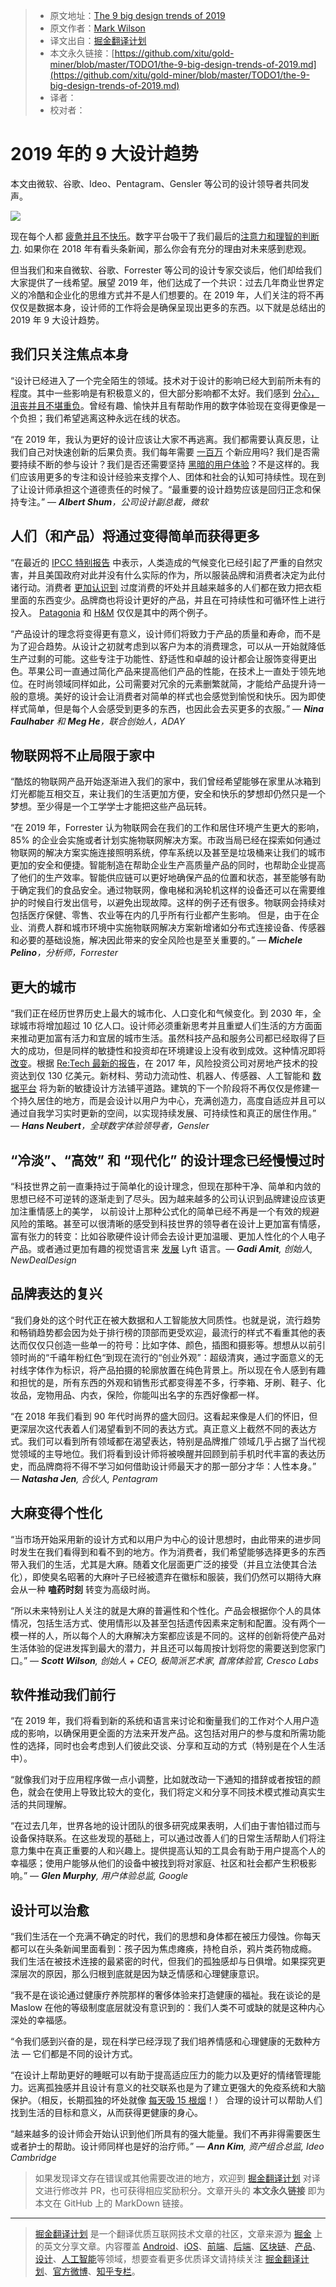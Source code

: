 > * 原文地址：[The 9 big design trends of 2019](https://www.fastcompany.com/90281299/the-9-big-design-trends-of-2019)
> * 原文作者：[Mark Wilson](https://www.fastcompany.com/user/mark-wilson)
> * 译文出自：[掘金翻译计划](https://github.com/xitu/gold-miner)
> * 本文永久链接：[https://github.com/xitu/gold-miner/blob/master/TODO1/the-9-big-design-trends-of-2019.md](https://github.com/xitu/gold-miner/blob/master/TODO1/the-9-big-design-trends-of-2019.md)
> * 译者：
> * 校对者：

# 2019 年的 9 大设计趋势

本文由微软、谷歌、Ideo、Pentagram、Gensler 等公司的设计领导者共同发声。

![](https://images.fastcompany.net/image/upload/w_1153,ar_16:9,c_fill,g_auto,f_auto,q_auto,fl_lossy/wp-cms/uploads/2018/12/p-3-90281299-the-9-big-design-trends-of-2019.jpg)

现在每个人都 [疲惫并且不快乐](https://www.psychologytoday.com/us/blog/good-thinking/201306/why-americans-are-overworked-and-under-pleasured)。数字平台吸干了我们最后的[注意力和理智的判断力](https://www.fastcompany.com/90146795/how-the-anxiety-and-disorder-of-our-time-is-changing-design). 如果你在 2018 年有看头条新闻，那么你会有充分的理由对未来感到悲观。

但当我们和来自微软、谷歌、Forrester 等公司的设计专家交谈后，他们却给我们大家提供了一线希望。展望 2019 年，他们达成了一个共识：过去几年商业世界定义的冷酷和企业化的思维方式并不是人们想要的。在 2019 年，人们关注的将不再仅仅是数据本身，设计师的工作将会是确保呈现出更多的东西。以下就是总结出的 2019 年 9 大设计趋势。

## 我们只关注焦点本身

“设计已经进入了一个完全陌生的领域。技术对于设计的影响已经大到前所未有的程度。其中一些影响是有积极意义的，但大部分影响都不太好。我们感到 [分心，沮丧并且不堪重负](https://theblog.adobe.com/calm-technology-in-the-era-of-experience-design/)。曾经有趣、愉快并且有帮助作用的数字体验现在变得更像是一个负担；我们希望逃离这种永远在线的状态。

“在 2019 年，我认为更好的设计应该让大家不再逃离。我们都需要认真反思，让我们自己对快速创新的后果负责。我们每年需要 [一百万](https://www.nytimes.com/2011/12/12/technology/one-million-apps-and-counting.html) 个新应用吗? 我们是否需要持续不断的参与设计？我们是否还需要坚持 [黑暗的用户体验](https://www.fastcompany.com/3060553/why-dark-patterns-wont-go-away)？不是这样的。我们应该用更多的专注和设计经验来支撑个人、团体和社会的认知可持续性。现在到了让设计师承担这个道德责任的时候了。“最重要的设计趋势应该是回归正念和保持专注。” — _**Albert Shum**，公司设计副总裁，微软_

## 人们（和产品）将通过变得简单而获得更多

“在最近的 [IPCC 特别报告](https://www.ipcc.ch/sr15/) 中表示，人类造成的气候变化已经引起了严重的自然灾害，并且美国政府对此并没有什么实际的作为，所以服装品牌和消费者决定为此付诸行动。消费者 [更加认识到](https://www.nielsen.com/content/dam/nielsenglobal/co/docs/Reports/2015/global-sustainability-report.pdf) 过度消费的坏处并且越来越多的人们都在致力把衣柜里面的东西变少。品牌商也将设计更好的产品，并且在可持续性和可循环性上进行投入。 [Patagonia](https://www.patagonia.com/static/on/demandware.static/-/Library-Sites-PatagoniaShared/default/dw824fac0f/PDF-US/2017-BCORP-pages_022218.pdf) 和 [H&M](https://about.hm.com/content/dam/hmgroup/groupsite/documents/masterlanguage/CSR/reports/2017%20Sustainability%20report/HM_group_SustainabilityReport_2017_FullReport.pdf) 仅仅是其中的两个例子。

“产品设计的理念将变得更有意义，设计师们将致力于产品的质量和寿命，而不是为了迎合趋势。从设计之初就考虑到以客户为本的消费理念，可以从一开始就降低生产过剩的可能。这些专注于功能性、舒适性和卓越的设计都会让服饰变得更出色。苹果公司一直通过简化产品来提高他们产品的性能，在技术上一直处于领先地位。在时尚领域同样如此，公司需要对冗余的元素删繁就简，才能给产品提升诗一般的意境。美好的设计会让消费者对简单的样式也会感觉到愉悦和快乐。因为即使样式简单，但是每个人会感受到更多的东西，也因此会去买更多的衣服。” — _**Nina Faulhaber** 和 **Meg He**，联合创始人，ADAY_

## 物联网将不止局限于家中

“酷炫的物联网产品开始逐渐进入我们的家中，我们曾经希望能够在家里从冰箱到灯光都能互相交互，来让我们的生活更加方便，安全和快乐的梦想却仍然只是一个梦想。至少得是一个工学学士才能把这些产品玩转。

“在 2019 年，Forrester 认为物联网会在我们的工作和居住环境产生更大的影响，85% 的企业会实施或者计划实施物联网解决方案。市政当局已经在探索如何通过物联网的解决方案实施连接照明系统，停车系统以及甚至是垃圾桶来让我们的城市更加的安全和便捷。智能制造在帮助企业生产高质量产品的同时，也帮助企业提高了他们的生产效率。智能供应链可以更好地确保产品的位置和状态，甚至能够有助于确定我们的食品安全。通过物联网，像电梯和涡轮机这样的设备还可以在需要维护的时候自行发出信号，以避免出现故障。这样的例子还有很多。物联网会持续对包括医疗保健、零售、农业等在内的几乎所有行业都产生影响。 但是，由于在企业、消费人群和城市环境中实施物联网解决方案新增诸如分布式连接设备、传感器和必要的基础设施，解决因此带来的安全风险也是至关重要的。” — _**Michele Pelino**，分析师，Forrester_

## 更大的城市

“我们正在经历世界历史上最大的城市化、人口变化和气候变化。到 2030 年，全球城市将增加超过 10 亿人口。设计师必须重新思考并且重塑人们生活的方方面面来推动更加富有活力和宜居的城市生活。虽然科技产品和服务公司都已经取得了巨大的成功，但是同样的敏捷性和投资却在环境建设上没有收到成效。这种情况即将 [改变](https://www.forbes.com/sites/andrewcave/2017/04/13/what-will-we-do-when-the-worlds-data-hits-163-zettabytes-in-2025/#45327a53349a)。根据 [Re:Tech 最新的报告](https://commercialobserver.com/2018/01/vc-funding-in-real-estate-tech-leaped-to-12-6b-in-2017-report/)，在 2017 年，风险投资公司对房地产技术的投资达到仅 130 亿美元。新材料、劳动力流动性、机器人、传感器、人工智能和 [数据平台](https://www.gartner.com/en/newsroom/press-releases/2016-12-15-gartner-predicts-fifty-percent-of-citizens-in-large-cities-will-share-personal-data-with-smart-city-programs-by-2019) 将为新的敏捷设计方法铺平道路。建筑的下一个阶段将不再仅仅是修建一个持久居住的地方，而是会设计以用户为中心，充满创造力，高度自适应并且可以通过自我学习实时更新的空间，以实现持续发展、可持续性和真正的居住作用。” — _**Hans Neubert**，全球数字体验领导者，Gensler_

## “冷淡”、“高效” 和 “现代化” 的设计理念已经慢慢过时

“科技世界之前一直秉持过于简单化的设计理念，但现在那种干净、简单和内敛的思想已经不可逆转的逐渐走到了尽头。因为越来越多的公司认识到品牌建设应该更加注重情感上的美学， 以前设计上那种公式化的简单已经不再是一个有效的规避风险的策略。甚至可以很清晰的感受到科技世界的领导者在设计上更加富有情感，富有张力的转变：比如谷歌硬件设计师会去设计更加温暖、更加人性化的个人电子产品。或者通过更加有趣的视觉语言来 [发展](https://www.adweek.com/brand-marketing/lyfts-poppy-colorful-new-look-signature-font-and-icons-are-meant-to-energize-the-growing-brand/) Lyft 语言。— _**Gadi Amit**, 创始人, NewDealDesign_

## 品牌表达的复兴

“我们身处的这个时代正在被大数据和人工智能放大同质性。也就是说，流行趋势和畅销趋势都会因为处于排行榜的顶部而更受欢迎，最流行的样式不看重其他的表达而仅仅只创造一些单一的符号：比如字体、颜色，插图和摄影等。想想从以前引领时尚的“千禧年粉红色“到现在流行的“创业外观”：超级清爽，通过字面意义的无衬线字体作为标识，将产品拍摄的轮廓放置在纯色背景上。所以现在令人感到有趣和担忧的是，所有东西的外观和销售形式都变得差不多，行李箱、牙刷、鞋子、化妆品，宠物用品、内衣，保险，你能叫出名字的东西好像都一样。

“在 2018 年我们看到 90 年代时尚界的盛大回归。这看起来像是人们的怀旧，但更深层次这代表着人们渴望看到不同的表达方式。真正意义上截然不同的表达方式。我们可以看到所有领域都在渴望表达，特别是品牌推广领域几乎占据了当代视觉领域的主导地位。我们将看到设计师将被唤醒并回顾到前手机时代丰富的表达历史，而品牌商将不得不学习如何借助设计师最天才的那一部分才华：人性本身。” — _**Natasha Jen**, 合伙人, Pentagram_

## 大麻变得个性化

“当市场开始采用新的设计方式和以用户为中心的设计思想时，由此带来的进步同时发生在我们看得到和看不到的地方。作为消费者，我们希望能够选择更多的东西带入我们的生活，尤其是大麻。随着文化层面更广泛的接受（并且立法使其合法化），即使臭名昭著的大麻叶子已经被遗弃在徽标和服装，我们仍然可以期待大麻会从一种 **嗑药时刻** 转变为高级时尚。 

“所以未来特别让人关注的就是大麻的普遍性和个性化。产品会根据你个人的具体情况，包括生活方式、使用情形以及甚至包括遗传因素来定制和配置。没有两个一模一样的人，所以每个人的大麻解决方案都应该是不同的。这样的创新将使产品对生活体验的促进发挥到最大的潜力，并且还可以每周按计划将您的需要送到您家门口。” — _**Scott Wilson**, 创始人 + CEO, 极简派艺术家, 首席体验官, Cresco Labs_

## 软件推动我们前行

“在 2019 年，我们将看到新的系统和语言来讨论和衡量我们的工作对个人用户造成的影响，以确保用更全面的方法来开发产品。这包括对用户的参与度和所需功能性的选择，同时也会考虑到人们彼此交谈、分享和互动的方式（特别是在个人生活中）。

“就像我们对于应用程序做一点小调整，比如就改动一下通知的措辞或者按钮的颜色，就会在使用上导致比较大的变化，我们将定义和分享不同技术模式推动真实生活的共同理解。

“在过去几年，世界各地的设计团队的很多研究成果表明，人们由于害怕错过而与设备保持联系。在这些发现的基础上，可以通过改善人们的日常生活帮助人们将注意力集中在真正重要的人和兴趣上。提供提高认知的工具会有助于用户提高个人的幸福感；使用户能够从他们的设备中被找到将对家庭、社区和社会都产生积极影响。” — _**Glen Murphy**, 用户体验总监, Google_

## 设计可以治愈

“我们生活在一个充满不确定的时代，我们的思想和身体都在被压力侵蚀。你每天都可以在头条新闻里面看到：孩子因为焦虑瘫痪，持枪自杀，鸦片类药物成瘾。 我们生活在被技术连接的最紧密的时代，但我们的孤独感却与日俱增。如果探究更深层次的原因，那么归根到底就是因为缺乏情感和心理健康意识。

“我不是在谈论通过健康疗养院那样的奢侈体验来打造健康的福祉。我在谈论的是 Maslow 在他的等级制度底层就没有意识到的：我们人类不可或缺的就是这种内心深处的幸福感。

“令我们感到兴奋的是，现在科学已经浮现了我们培养情感和心理健康的无数种方法 — 它们都是不同的设计方式。

“在设计上帮助更好的睡眠可以有助于提高适应压力的能力以及更好的情绪管理能力。远离孤独感并且设计有意义的社交联系也是为了建立更强大的免疫系统和大脑保护。（相反，长期孤独的坏处就像 [每天吸 15 根烟](https://www.ahsw.org.uk/userfiles/Research/Perspectives%20on%20Psychological%20Science-2015-Holt-Lunstad-227-37.pdf)！） 合理的设计可以帮助人们找到生活的目标和意义，从而获得更健康的身心。

“越来越多的设计师会开始认识到他们所具有的强大能量。我们不再非得需要医生或者护士的帮助。设计师同样也是好的治疗师。” — _**Ann Kim**, 资产组合总监, Ideo Cambridge_

> 如果发现译文存在错误或其他需要改进的地方，欢迎到 [掘金翻译计划](https://github.com/xitu/gold-miner) 对译文进行修改并 PR，也可获得相应奖励积分。文章开头的 **本文永久链接** 即为本文在 GitHub 上的 MarkDown 链接。


---

> [掘金翻译计划](https://github.com/xitu/gold-miner) 是一个翻译优质互联网技术文章的社区，文章来源为 [掘金](https://juejin.im) 上的英文分享文章。内容覆盖 [Android](https://github.com/xitu/gold-miner#android)、[iOS](https://github.com/xitu/gold-miner#ios)、[前端](https://github.com/xitu/gold-miner#前端)、[后端](https://github.com/xitu/gold-miner#后端)、[区块链](https://github.com/xitu/gold-miner#区块链)、[产品](https://github.com/xitu/gold-miner#产品)、[设计](https://github.com/xitu/gold-miner#设计)、[人工智能](https://github.com/xitu/gold-miner#人工智能)等领域，想要查看更多优质译文请持续关注 [掘金翻译计划](https://github.com/xitu/gold-miner)、[官方微博](http://weibo.com/juejinfanyi)、[知乎专栏](https://zhuanlan.zhihu.com/juejinfanyi)。